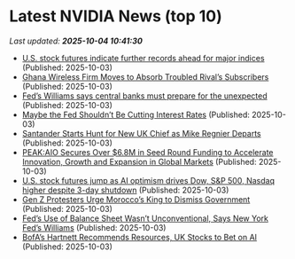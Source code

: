 # Latest NVIDIA News (top 10)
_Last updated: **2025-10-04 10:41:30**_

- [U.S. stock futures indicate further records ahead for major indices](https://biztoc.com/x/dc83b6aa9bf4b5d4) (Published: 2025-10-03)
- [Ghana Wireless Firm Moves to Absorb Troubled Rival’s Subscribers](https://biztoc.com/x/d21f974207dea14c) (Published: 2025-10-03)
- [Fed’s Williams says central banks must prepare for the unexpected](https://biztoc.com/x/e82af3ed40a53974) (Published: 2025-10-03)
- [Maybe the Fed Shouldn’t Be Cutting Interest Rates](https://biztoc.com/x/88548efc1a29ed73) (Published: 2025-10-03)
- [Santander Starts Hunt for New UK Chief as Mike Regnier Departs](https://biztoc.com/x/3577469fc93bdda8) (Published: 2025-10-03)
- [PEAK:AIO Secures Over $6.8M in Seed Round Funding to Accelerate Innovation, Growth and Expansion in Global Markets](https://www.globenewswire.com/news-release/2025/10/03/3160868/0/en/PEAK-AIO-Secures-Over-6-8M-in-Seed-Round-Funding-to-Accelerate-Innovation-Growth-and-Expansion-in-Global-Markets.html) (Published: 2025-10-03)
- [U.S. stock futures jump as AI optimism drives Dow, S&P 500, Nasdaq higher despite 3-day shutdown](https://economictimes.indiatimes.com/news/international/us/u-s-stock-futures-jump-today-as-ai-optimism-outshines-3-day-government-shutdown-dow-sp-500-nasdaq-all-in-green-on-tesla-nvidia-amd-rally/articleshow/124288854.cms) (Published: 2025-10-03)
- [Gen Z Protesters Urge Morocco’s King to Dismiss Government](https://biztoc.com/x/055ea512084d93a4) (Published: 2025-10-03)
- [Fed’s Use of Balance Sheet Wasn’t Unconventional, Says New York Fed’s Williams](https://biztoc.com/x/ed45db639d7b4e2b) (Published: 2025-10-03)
- [BofA’s Hartnett Recommends Resources, UK Stocks to Bet on AI](https://biztoc.com/x/d3ddc34ed613350c) (Published: 2025-10-03)
